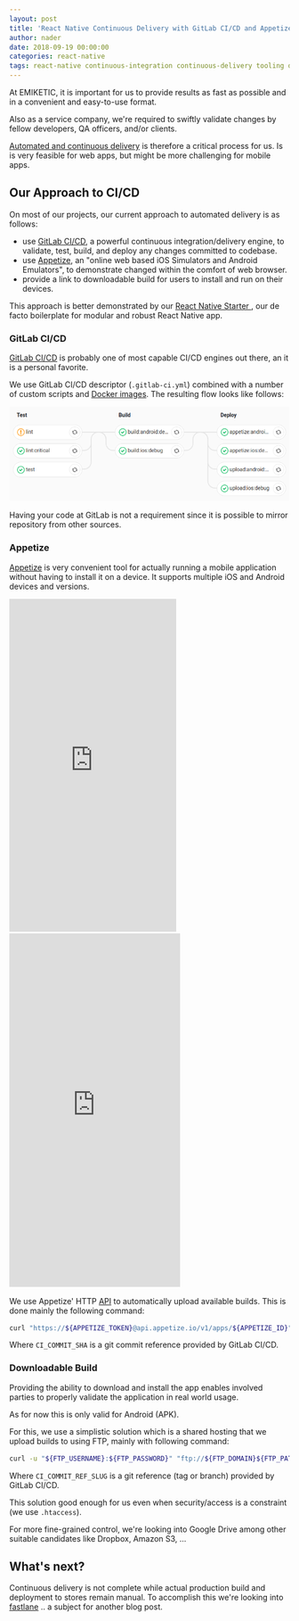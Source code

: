 ```yaml
---
layout: post
title: 'React Native Continuous Delivery with GitLab CI/CD and Appetize'
author: nader
date: 2018-09-19 00:00:00
categories: react-native
tags: react-native continuous-integration continuous-delivery tooling devops
---
```


At EMIKETIC, it is important for us to provide results as fast as possible and in a convenient and easy-to-use format.

Also as a service company, we're required to swiftly validate changes by fellow developers, QA officers, and/or clients.

[Automated and continuous delivery](https://www.atlassian.com/continuous-delivery/ci-vs-ci-vs-cd) is therefore a critical process for us. Is is very feasible for web apps, but might be more challenging for mobile apps.

## Our Approach to CI/CD

On most of our projects, our current approach to automated delivery is as follows:

- use [GitLab CI/CD](https://docs.gitlab.com/ee/ci/), a powerful continuous integration/delivery engine, to validate, test, build, and deploy any changes committed to codebase.
- use [Appetize](https://appetize.io/), an "online web based iOS Simulators and Android Emulators", to demonstrate changed within the comfort of web browser.
- provide a link to downloadable build for users to install and run on their devices.

This approach is better demonstrated by our [React Native Starter
](https://github.com/emiketic/emiketic-starter-react-native), our de facto boilerplate for modular and robust React Native app.

### GitLab CI/CD

[GitLab CI/CD](https://docs.gitlab.com/ee/ci/) is probably one of most capable CI/CD engines out there, an it is a personal favorite.

We use GitLab CI/CD descriptor (`.gitlab-ci.yml`) combined with a number of custom scripts and [Docker images](https://hub.docker.com/r/emiketic/). The resulting flow looks like follows:

![Image of SendBird Dashboard](/assets/article_images/2018-09-19-react-native-ci-cd-with-gitlab-and-appetize/gitlab-ci-cd-pipeline.png)


Having your code at GitLab is not a requirement since it is possible to mirror repository from other sources.

### Appetize

[Appetize](https://appetize.io/) is very convenient tool for actually running a mobile application without having to install it on a device. It supports multiple iOS and Android devices and versions.

<iframe src="https://appetize.io/embed/3xvgukkq4gqjyjn1ztrzq6czwr?device=nexus5&scale=75&autoplay=false&orientation=portrait&deviceColor=black" width="300px" height="597px" frameborder="0" scrolling="no"></iframe>

<iframe src="https://appetize.io/embed/nkn34mhpchnx172e67ptmjypdm?device=iphonex&scale=75&autoplay=false&orientation=portrait&deviceColor=black" width="307px" height="634px" frameborder="0" scrolling="no"></iframe>

<br>

We use Appetize' HTTP [API](https://appetize.io/docs#api-overview) to automatically upload available builds. This is done mainly the following command:

```sh
curl "https://${APPETIZE_TOKEN}@api.appetize.io/v1/apps/${APPETIZE_ID}" -F "file=@${TARGET}" -F "platform=${PLATFORM}" -F "note=${CI_COMMIT_SHA}"
```

Where `CI_COMMIT_SHA` is a git commit reference provided by GitLab CI/CD.

### Downloadable Build

Providing the ability to download and install the app enables involved parties to properly validate the application in real world usage.

As for now this is only valid for Android (APK).

For this, we use a simplistic solution which is a shared hosting that we upload builds to using FTP, mainly with following command:

```sh
curl -u "${FTP_USERNAME}:${FTP_PASSWORD}" "ftp://${FTP_DOMAIN}${FTP_PATH}/${CI_COMMIT_REF_SLUG}/" -T $TARGET
```

Where `CI_COMMIT_REF_SLUG` is a git reference (tag or branch) provided by GitLab CI/CD.

This solution good enough for us even when security/access is a constraint (we use `.htaccess`).

For more fine-grained control, we're looking into Google Drive among other suitable candidates like Dropbox, Amazon S3, ...

## What's next?

Continuous delivery is not complete while actual production build and deployment to stores remain manual. To accomplish this we're looking into [fastlane](https://fastlane.tools/) .. a subject for another blog post.
